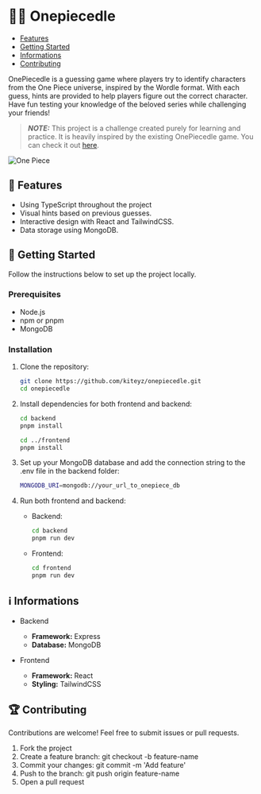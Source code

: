 # 🏴‍☠️ Onepiecedle
- [Features](#-features)
- [Getting Started](#-getting-started)
- [Informations](#-informations)
- [Contributing](#-contributing)

OnePiecedle is a guessing game where players try to identify characters from the One Piece universe, inspired by the Wordle format. With each guess, hints are provided to help players figure out the correct character. Have fun testing your knowledge of the beloved series while challenging your friends!

> **_NOTE:_**  This project is a challenge created purely for learning and practice. It is heavily inspired by the existing OnePiecedle game. You can check it out [here](https://onepiecedle.net/).

![One Piece](https://i.imgur.com/dyGCPVb.gif)

## 🚀 Features
- Using TypeScript throughout the project
- Visual hints based on previous guesses.
- Interactive design with React and TailwindCSS.
- Data storage using MongoDB.

## 💫 Getting Started

Follow the instructions below to set up the project locally.

### Prerequisites

- Node.js
- npm or pnpm
- MongoDB

### Installation

1. Clone the repository:

    ```bash
    git clone https://github.com/kiteyz/onepiecedle.git
    cd onepiecedle
    ```

2. Install dependencies for both frontend and backend:

    ```bash
    cd backend
    pnpm install

    cd ../frontend
    pnpm install
    ```

3. Set up your MongoDB database and add the connection string to the .env file in the backend folder:

    ```bash
    MONGODB_URI=mongodb://your_url_to_onepiece_db
    ```

4. Run both frontend and backend:

    - Backend:
        ```bash
        cd backend
        pnpm run dev
        ```

    - Frontend:
        ```bash
        cd frontend
        pnpm run dev
        ```

## ℹ️ Informations

- Backend
    - **Framework:** Express
    - **Database:** MongoDB

- Frontend
    - **Framework:** React
    - **Styling:** TailwindCSS

## 🏆 Contributing

Contributions are welcome! Feel free to submit issues or pull requests.

1. Fork the project
2. Create a feature branch: git checkout -b feature-name
3. Commit your changes: git commit -m 'Add feature'
4. Push to the branch: git push origin feature-name
5. Open a pull request
